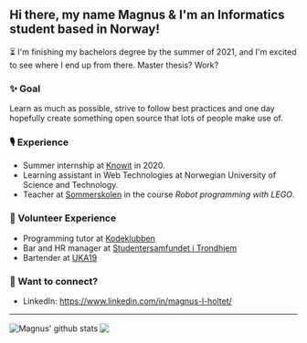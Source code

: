 <!--
**Lekesoldat/Lekesoldat** is a ✨ _special_ ✨ repository because its `README.md` (this file) appears on your GitHub profile.

Here are some ideas to get you started:

- 🔭 I’m currently working on ...
- 🌱 I’m currently learning ...
-  I’m looking to collaborate on ...
- 🤔 I’m looking for help with ...
- 💬 Ask me about ...
- 📫 How to reach me: ...
- 😄 Pronouns: ...
- ⚡ Fun fact: ...
-->
## Hi there, my name Magnus & I'm an Informatics student based in Norway! 
⏳ I'm finishing my bachelors degree by the summer of 2021, and I'm excited to see where I end up from there. Master thesis? Work?

### ✨ Goal
Learn as much as possible, strive to follow best practices and one day hopefully create something open source that lots of people make use of.

### 🎙️ Experience
* Summer internship at [Knowit](https://www.knowit.no/) in 2020.
* Learning assistant in Web Technologies at Norwegian University of Science and Technology.
* Teacher at [Sommerskolen](https://sommerskolenoslo.no/) in the course _Robot programming with LEGO_.

### 🤗 Volunteer Experience
* Programming tutor at [Kodeklubben](https://www.kidsakoder.no/kodeklubben/)
* Bar and HR manager at [Studentersamfundet i Trondhjem](https://www.samfundet.no/)
* Bartender at [UKA19](https://www.uka.no/)

### 💬 Want to connect? 
* LinkedIn: https://www.linkedin.com/in/magnus-l-holtet/

<hr />

<img align="center" src="https://github-readme-stats.vercel.app/api?username=lekesoldat&show_icons=true&include_all_commits=true&theme=dracula" alt="Magnus' github stats" /> <img align="center" src="https://github-readme-stats.vercel.app/api/top-langs/?username=lekesoldat&layout=compact&theme=dracula" />
